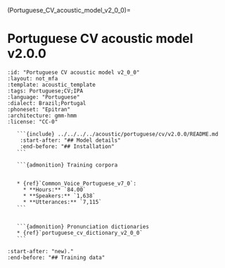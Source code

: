 
(Portuguese_CV_acoustic_model_v2_0_0)=
# Portuguese CV acoustic model v2.0.0

``````{acoustic} Portuguese CV acoustic model v2.0.0
:id: "Portuguese CV acoustic model v2_0_0"
:layout: not_mfa
:template: acoustic_template
:tags: Portuguese;CV;IPA
:language: "Portuguese"
:dialect: Brazil;Portugal
:phoneset: "Epitran"
:architecture: gmm-hmm
:license: "CC-0"

   ```{include} ../../../../acoustic/portuguese/cv/v2.0.0/README.md
    :start-after: "## Model details"
    :end-before: "## Installation"
   ```

   ```{admonition} Training corpora


   * {ref}`Common_Voice_Portuguese_v7_0`:
     * **Hours:** `84.00`
     * **Speakers:** `1,638`
     * **Utterances:** `7,115`
   ```


   ```{admonition} Pronunciation dictionaries
   * {ref}`portuguese_cv_dictionary_v2_0_0`
   ```
``````

```{include} ../../../../acoustic/portuguese/cv/v2.0.0/README.md
:start-after: "new)."
:end-before: "## Training data"
```

